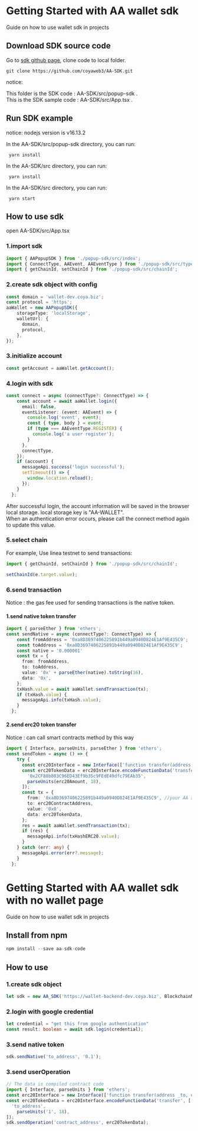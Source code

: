 # Getting Started with AA wallet sdk
Guide on how to use wallet sdk in projects

## Download SDK source code
Go to [sdk github page](https://github.com/coyaweb3/AA-SDK),  clone code to local folder.
```
git clone https://github.com/coyaweb3/AA-SDK.git
```
notice:

This folder is the SDK code : AA-SDK/src/popup-sdk .  
This  is the SDK sample code : AA-SDK/src/App.tsx .

## Run SDK example
notice:
nodejs version is v16.13.2  

In the AA-SDK/src/popup-sdk directory, you can run:
```
 yarn install
```
In the AA-SDK/src directory, you can run:
```
 yarn install
```
In the AA-SDK/src directory, you can run:
```
 yarn start
```
## How to use sdk
open AA-SDK/src/App.tsx
### 1.import sdk
```typescript
import { AAPopupSDK } from './popup-sdk/src/index';
import { ConnectType, AAEvent, AAEventType } from './popup-sdk/src/types/index';
import { getChainId, setChainId } from './popup-sdk/src/chainId';
```
### 2.create sdk object with config
```typescript
const domain = 'wallet-dev.coya.biz';
const protocol = 'https';
aaWallet = new AAPopupSDK({
    storageType: 'localStorage',
    walletUrl: {
      domain,
      protocol,
    },
});
```
### 3.initialize account
```typescript
const getAccount = aaWallet.getAccount();
```

### 4.login with sdk
```typescript
const connect = async (connectType?: ConnectType) => {
    const account = await aaWallet.login({
      email: false,
      eventListener: (event: AAEvent) => {
        console.log('event', event);
        const { type, body } = event;
        if (type === AAEventType.REGISTER) {
          console.log('a user register');
        }
      },
      connectType,
    });
    if (account) {
      messageApi.success('login successful');
      setTimeout(() => {
        window.location.reload();
      });
    }
  };
```
After successful login, the account information will be saved in the browser local storage. local storage key is "AA-WALLET".  
When an authentication error occurs, please call the connect method again to update this value.

### 5.select chain
For example, Use linea testnet to send transactions:
```typescript
import { getChainId, setChainId } from './popup-sdk/src/chainId';

setChainId(e.target.value);
```

### 6.send transaction
Notice : the gas fee used for sending transactions is the native token.
#### 1.send native token transfer 
```typescript
import { parseEther } from 'ethers';
const sendNative = async (connectType?: ConnectType) => {
    const fromAddress = '0xa8D3697406225891b449a0940D824E1Af9E435C9';
    const toAddress = '0xa8D3697406225891b449a0940D824E1Af9E435C9';
    const native = '0.000001'
    const tx = {
      from: fromAddress,
      to: toAddress,
      value: '0x' + parseEther(native).toString(16),
      data: '0x',
    };
    txHash.value = await aaWallet.sendTransaction(tx);
    if (txHash.value) {
      messageApi.info(txHash.value);
    }
  };

```

#### 2.send erc20 token transfer 
Notice : can call smart contracts method by this way
```typescript
import { Interface, parseUnits, parseEther } from 'ethers';
const sendToken = async () => {
    try {
      const erc20Interface = new Interface(['function transfer(address _to, uint256 _value)']);
      const erc20TokenData = erc20Interface.encodeFunctionData('transfer', [
        '0x2CF88b803C96ED43Ef9b35c9FEdE49dfc79EAb35',
        parseUnits(erc20Amount, 18),
      ]);
      const tx = {
        from: '0xa8D3697406225891b449a0940D824E1Af9E435C9', //your AA account address, in local storage, key is AA-WALLET.
        to: erc20ContractAddress,
        value: '0x0',
        data: erc20TokenData,
      };
      res = await aaWallet.sendTransaction(tx);
      if (res) {
        messageApi.info(txHashERC20.value);
      }
    } catch (err: any) {
      messageApi.error(err?.message);
    }
  };

```

# Getting Started with AA wallet sdk with no wallet page
Guide on how to use wallet sdk in projects

## Install from npm
```typescript
npm install --save aa-sdk-code
```

## How to use
### 1.create sdk object
```typescript
let sdk = new AA_SDK('https://wallet-backend-dev.coya.biz', BlockchainNetworkId.ankrTest);
```

### 2.login with google credential
```typescript
let credential = "get this from google authentication"
const result: boolean = await sdk.login(credential);
```

### 3.send native token  
```typescript
sdk.sendNative('to_address', '0.1');
```

### 3.send userOperation 
```typescript
// The data is compiled contract code
import { Interface, parseUnits } from 'ethers';
const erc20Interface = new Interface(['function transfer(address _to, uint256 _value)']);
const erc20TokenData = erc20Interface.encodeFunctionData('transfer', [
  'to_address',
    parseUnits('1', 18),
]);
sdk.sendOperation('contract_address', erc20TokenData);
```
